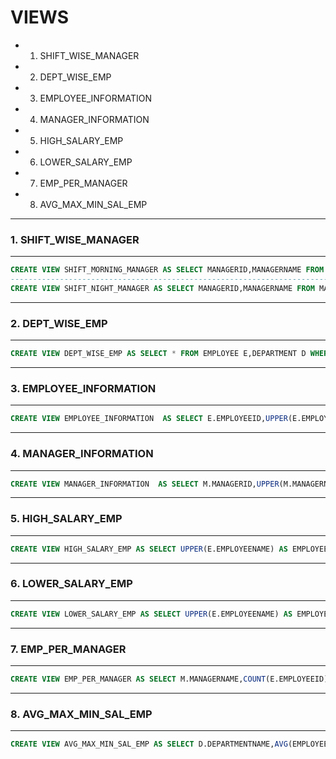 # VIEWS
- 1. SHIFT_WISE_MANAGER
- 2. DEPT_WISE_EMP
- 3. EMPLOYEE_INFORMATION
- 4. MANAGER_INFORMATION
- 5. HIGH_SALARY_EMP
- 6. LOWER_SALARY_EMP
- 7. EMP_PER_MANAGER
- 8. AVG_MAX_MIN_SAL_EMP



---------------------------------------------------------------------------------------------------------------------------
### 1. SHIFT_WISE_MANAGER
----------------------------------------------------------------------------------------------------------------------------
```sql
CREATE VIEW SHIFT_MORNING_MANAGER AS SELECT MANAGERID,MANAGERNAME FROM MANAGER WHERE SHIFT_ID=1;
-----------------------------------------------------------------------------------------------------------------------------
CREATE VIEW SHIFT_NIGHT_MANAGER AS SELECT MANAGERID,MANAGERNAME FROM MANAGER WHERE SHIFT_ID=2;
```


-----------------------------------------------------------------------------------------------------------------------------
### 2.  DEPT_WISE_EMP
-----------------------------------------------------------------------------------------------------------------------------
```sql
CREATE VIEW DEPT_WISE_EMP AS SELECT * FROM EMPLOYEE E,DEPARTMENT D WHERE E.DEPARTMENT_ID=D.DEPARTMENTID AND D.DEPARTMENTNAME='SWING';
```


-----------------------------------------------------------------------------------------------------------------------------
### 3. EMPLOYEE_INFORMATION
-----------------------------------------------------------------------------------------------------------------------------
```sql
CREATE VIEW EMPLOYEE_INFORMATION  AS SELECT E.EMPLOYEEID,UPPER(E.EMPLOYEENAME) AS EMPLOYEENAME,E.EMPLOYEEEMAIL,E.EMPLOYEEPHONE,E.EMPLOYEEGENDER,C.COUNTRYNAME,A.DIVISION,A.CITY,E.EMPLOYEEHIREDATE,E.EMPLOYEESALARY,UPPER(D.DEPARTMENTNAME) AS DEPARTMENTNAME,M.MANAGERNAME,UPPER(J.JOBNAME) AS JOBNAME,S.SHIFT_NAME,G.GRADE FROM EMPLOYEE E,DEPARTMENT D,MANAGER M,JOB J,WORK_SHIFT S,SAL_GRADE G,ADDRESS A,COUNTRY C WHERE E.DEPARTMENT_ID=D.DEPARTMENTID AND E.MANAGER_ID=M.MANAGERID AND E.JOB_ID=J.JOBID AND E.SHIFT_ID=S.SHIFT_ID AND E.EMPLOYEESALARY BETWEEN G.LOWSAL AND G.HIGHSAL AND E.ADDRESS_ID=A.ADDRESSID AND A.COUNTRYCODE=C.COUNTRYCODE;
```


-----------------------------------------------------------------------------------------------------------------------------
### 4. MANAGER_INFORMATION
-----------------------------------------------------------------------------------------------------------------------------
```sql
CREATE VIEW MANAGER_INFORMATION  AS SELECT M.MANAGERID,UPPER(M.MANAGERNAME) AS MANAGERNAME,M.MANAGEREMAIL,M.MANAGERPHONE,M.MANAGERGENDER,M.MANAGERHIREDATE,M.MANAGERSALARY,C.COUNTRYNAME,A.DIVISION,A.CITY,UPPER(D.DEPARTMENTNAME) AS DEPARTMENTNAME,S.SHIFT_NAME,G.GRADE FROM DEPARTMENT D,MANAGER M,WORK_SHIFT S,SAL_GRADE G,ADDRESS A,COUNTRY C WHERE M.DEPARTMENTID=D.DEPARTMENTID AND M.SHIFT_ID=S.SHIFT_ID AND M.MANAGERSALARY BETWEEN G.LOWSAL AND G.HIGHSAL AND M.ADDRESSID=A.ADDRESSID AND A.COUNTRYCODE=C.COUNTRYCODE;
```


-----------------------------------------------------------------------------------------------------------------------------
### 5. HIGH_SALARY_EMP
-----------------------------------------------------------------------------------------------------------------------------
```sql
CREATE VIEW HIGH_SALARY_EMP AS SELECT UPPER(E.EMPLOYEENAME) AS EMPLOYEENAME,E.EMPLOYEESALARY,UPPER(D.DEPARTMENTNAME) AS DEPARTMENTNAME,M.MANAGERNAME,UPPER(J.JOBNAME) AS JOBNAME,S.SHIFT_NAME,G.GRADE FROM EMPLOYEE E,DEPARTMENT D,MANAGER M,JOB J,WORK_SHIFT S,SAL_GRADE G,ADDRESS A,COUNTRY C WHERE E.DEPARTMENT_ID=D.DEPARTMENTID AND E.MANAGER_ID=M.MANAGERID AND E.JOB_ID=J.JOBID AND E.SHIFT_ID=S.SHIFT_ID AND E.EMPLOYEESALARY BETWEEN G.LOWSAL AND G.HIGHSAL AND E.ADDRESS_ID=A.ADDRESSID AND A.COUNTRYCODE=C.COUNTRYCODE AND E.EMPLOYEESALARY>(SELECT AVG(EMPLOYEESALARY) FROM EMPLOYEE);
```


-----------------------------------------------------------------------------------------------------------------------------
### 6. LOWER_SALARY_EMP
-----------------------------------------------------------------------------------------------------------------------------
```sql
CREATE VIEW LOWER_SALARY_EMP AS SELECT UPPER(E.EMPLOYEENAME) AS EMPLOYEENAME,E.EMPLOYEESALARY,UPPER(D.DEPARTMENTNAME) AS DEPARTMENTNAME,M.MANAGERNAME,UPPER(J.JOBNAME) AS JOBNAME,S.SHIFT_NAME,G.GRADE FROM EMPLOYEE E,DEPARTMENT D,MANAGER M,JOB J,WORK_SHIFT S,SAL_GRADE G,ADDRESS A,COUNTRY C WHERE E.DEPARTMENT_ID=D.DEPARTMENTID AND E.MANAGER_ID=M.MANAGERID AND E.JOB_ID=J.JOBID AND E.SHIFT_ID=S.SHIFT_ID AND E.EMPLOYEESALARY BETWEEN G.LOWSAL AND G.HIGHSAL AND E.ADDRESS_ID=A.ADDRESSID AND A.COUNTRYCODE=C.COUNTRYCODE AND E.EMPLOYEESALARY<(SELECT AVG(EMPLOYEESALARY) FROM EMPLOYEE);

```


-----------------------------------------------------------------------------------------------------------------------------
### 7. EMP_PER_MANAGER
-----------------------------------------------------------------------------------------------------------------------------
```sql
CREATE VIEW EMP_PER_MANAGER AS SELECT M.MANAGERNAME,COUNT(E.EMPLOYEEID) AS NO_OF_EMP FROM MANAGER M,EMPLOYEE E WHERE E.MANAGER_ID=M.MANAGERID GROUP BY M.MANAGERNAME ;
```


-----------------------------------------------------------------------------------------------------------------------------
### 8. AVG_MAX_MIN_SAL_EMP
-----------------------------------------------------------------------------------------------------------------------------
```sql
CREATE VIEW AVG_MAX_MIN_SAL_EMP AS SELECT D.DEPARTMENTNAME,AVG(EMPLOYEESALARY) AS AVG_SALARY,MAX(EMPLOYEESALARY) AS MAX_SALARY,MIN(EMPLOYEESALARY) AS MIN_SALARY,COUNT(E.EMPLOYEEID) AS NO_OF_EMP FROM EMPLOYEE E,DEPARTMENT D WHERE E.DEPARTMENT_ID=D.DEPARTMENTID GROUP BY D.DEPARTMENTNAME;
```
